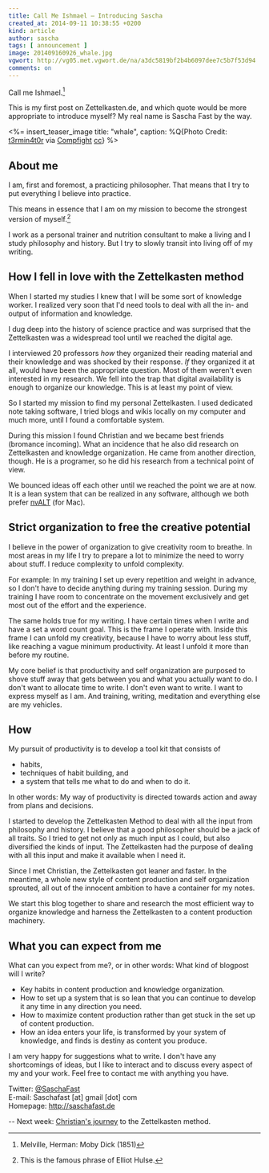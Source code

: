 ```yaml
---
title: Call Me Ishmael – Introducing Sascha
created_at: 2014-09-11 10:38:55 +0200
kind: article
author: sascha
tags: [ announcement ]
image: 201409160926_whale.jpg
vgwort: http://vg05.met.vgwort.de/na/a3dc5819bf2b4b6097dee7c5b7f53d94
comments: on
---
```


Call me Ishmael.[^mobydick] 

  [^mobydick]: Melville, Herman: Moby Dick (1851)

This is my first post on Zettelkasten.de, and which quote would be more appropriate to introduce myself? My real name is Sascha Fast by the way.

<%= insert_teaser_image title: "whale", caption: %Q{Photo Credit: <a href="https://www.flickr.com/photos/46888841@N00/4382241341/">t3rmin4t0r</a> via <a href="http://compfight.com">Compfight</a> <a href="https://creativecommons.org/licenses/by/2.0/">cc</a>} %>


## About me

I am, first and foremost, a practicing philosopher. That means that I try to put everything I believe into practice. 

This means in essence that I am on my mission to become the strongest version of myself.[^elliothulse]

  [^elliothulse]: This is the famous phrase of Elliot Hulse. 

I work as a personal trainer and nutrition consultant to make a living and I study philosophy and history. But I try to slowly transit into living off of my writing. 

## How I fell in love with the Zettelkasten method

When I started my studies I knew that I will be some sort of knowledge worker. I realized very soon that I'd need tools to deal with all the in- and output of information and knowledge.

I dug deep into the history of science practice and was surprised that the Zettelkasten was a widespread tool until we reached the digital age. 

I interviewed 20 professors *how* they organized their reading material and their knowledge and was shocked by their response. *If* they organized it at all, would have been the appropriate question. Most of them weren't even interested in my research. We fell into the trap that digital availability is enough to organize our knowledge. This is at least my point of view.

So I started my mission to find my personal Zettelkasten. I used dedicated note taking software, I tried blogs and wikis locally on my computer and much more, until I found a comfortable system.

During this mission I found Christian and we became best friends (bromance incoming). What an incidence that he also did research on Zettelkasten and knowledge organization. He came from another direction, though. He is a programer, so he did his research from a technical point of view. 

We bounced ideas off each other until we reached the point we are at now. It is a lean system that can be realized in any software, although we both prefer [nvALT][nvalt] (for Mac). 

[nvalt]: http://brettterpstra.com/projects/nvalt/

## Strict organization to free the creative potential

I believe in the power of organization to give creativity room to breathe. In most areas in my life I try to prepare a lot to minimize the need to worry about stuff. I reduce complexity to unfold complexity. 

For example: In my training I set up every repetition and weight in advance, so I don't have to decide anything during my training session. During my training I have room to concentrate on the movement exclusively and get most out of the effort and the experience.

The same holds true for my writing. I have certain times when I write and have a set a word count goal. This is the frame I operate with. Inside this frame I can unfold my creativity, because I have to worry about less stuff, like reaching a vague minimum productivity. At least I unfold it more than before my routine.

My core belief is that productivity and self organization are purposed to shove stuff away that gets between you and what you actually want to do. I don't want to allocate time to write. I don't even want to write. I want to express myself as I am. And training, writing, meditation and everything else are my vehicles.

## How

My pursuit of productivity is to develop a tool kit that consists of

- habits,
- techniques of habit building, and
- a system that tells me what to do and when to do it.

In other words: My way of productivity is directed towards action and away from plans and decisions.

I started to develop the Zettelkasten Method to deal with all the input from philosophy and history. I believe that a good philosopher should be a jack of all traits. So I tried to get not only as much input as I could, but also diversified the kinds of input. The Zettelkasten had the purpose of dealing with all this input and make it available when I need it. 

Since I met Christian, the Zettelkasten got leaner and faster. In the meantime, a whole new style of content production and self organization sprouted, all out of the innocent ambition to have a container for my notes. 

We start this blog together to share and research the most efficient way to organize knowledge and harness the Zettelkasten to a content production machinery. 

## What you can expect from me

What can you expect from me?, or in other words: What kind of blogpost will I write?

- Key habits in content production and knowledge organization.
- How to set up a system that is so lean that you can continue to develop it any time in any direction you need.
- How to maximize content production rather than get stuck in the set up of content production.
- How an idea enters your life, is transformed by your system of knowledge, and finds is destiny as content you produce.

I am very happy for suggestions what to write. I don't have any shortcomings of ideas, but I like to interact and to discuss every aspect of my and your work. Feel free to contact me with anything you have.

Twitter: [@SaschaFast](http://twitter.com/saschafast)  
E-mail: Saschafast [at] gmail [dot] com  
Homepage: <http://saschafast.de>

-- Next week: [Christian's journey](/posts/introducing-christian/) to the Zettelkasten method.
